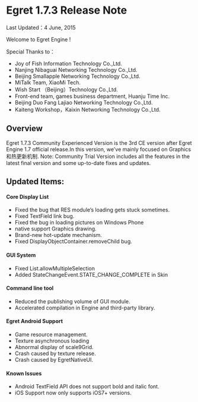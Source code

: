 ﻿Egret 1.7.3 Release Note
===============================

Last Updated：4 June, 2015

Welcome to Egret Engine !

Special Thanks to：

* Joy of Fish Information Technology Co.,Ltd.
* Nanjing Nibaguai Networking Technology Co.,Ltd.
* Beijing Smallapple Networking Technology Co.,Ltd.
* MiTalk Team, XiaoMi Tech.
* Wish Start （Beijing）Technology Co.,Ltd.
* Front-end team, games business department, Huanju Time Inc.
* Beijing Duo Fang Lajiao Networking Technology Co.,Ltd.
* Kaiteng Workshop，Kaixin Networking Technology Co.,Ltd.

## Overview

Egret 1.7.3 Community Experienced Version is the 3rd CE version after Egret Engine 1.7 official release.In this version, we've mainly focused on Graphics和热更新机制.
Note: Community Trial Version includes all the features in the latest final version and some up-to-date fixes and updates.

## Updated Items:


#### Core Display List

* Fixed the bug that RES module’s loading gets stuck sometimes.
* Fixed TextField link bug.
* Fixed the bug in loading pictures on Windows Phone
* native support Graphics drawing.
* Brand-new hot-update mechanism.
* Fixed DisplayObjectContainer.removeChild bug.

#### GUI System

* Fixed List.allowMultipleSelection
* Added StateChangeEvent.STATE_CHANGE_COMPLETE in Skin

#### Command line tool

* Reduced the publishing volume of GUI module.
* Accelerated compilation in Engine and third-party library.


#### Egret Android Support

* Game resource management.
* Texture asynchronous loading
* Abnormal display of scale9Grid.
* Crash caused by texture release.
* Crash caused by EgretNativeUI.


#### Known Issues

* Android TextField API does not support bold and italic font.
* iOS Support now only supports iOS7+ versions.
